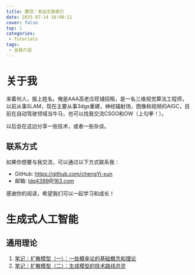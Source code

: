 ```yaml
---
title: 置顶｜本站文章索引
date: 2025-07-14 16:08:11
cover: false
top: 1
categories:
 - Tutorials
tags:
 - 自我介绍
---
```


# 关于我

来着何人，报上姓名。俺是AAA高老庄旺铺招租，是一名三维视觉算法工程师，以前从事SLAM，现在主要从事3dgs重建，神经辐射场，图像和视频的AIGC，目前在自动驾驶领域当牛马，也可以找我交流CSGO和OW（上勾拳！）。

以后会在这边分享一些技术，或者一些杂谈。

## 联系方式

如果你想要与我交流，可以通过以下方式联系我：

- GitHub: https://github.com/chengYi-xun
- 邮箱: ldq4399@163.com
  
感谢你的阅读，希望我们可以一起学习和成长！

# 生成式人工智能
## 通用理论
1. [笔记｜扩散模型（一）：一些概率论的基础概念和理论](../0-generation-basic-theory)
2. [笔记｜扩散模型（二）：生成模型的技术路线总览](../1-generation-basic-theory)

<!-- # 

## 基础理论

## GAN

## 扩散架构

## Score Matching

## Flow Matching -->